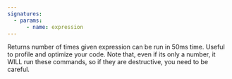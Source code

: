 ```yaml
---
signatures:
  - params:
      - name: expression
---
```


Returns number of times given expression can be run in 50ms time. Useful to profile and optimize your code.
Note that, even if its only a number, it WILL run these commands, so if they are destructive, you need to be careful.
